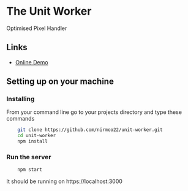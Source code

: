 # The Unit Worker
Optimised Pixel Handler

## Links

* [Online Demo](https://unit-worker.heroku.com)


## Setting up on your machine

### Installing

From your command line go to your projects directory and type these commands
```bash
    git clone https://github.com/nirmoo22/unit-worker.git
    cd unit-worker
    npm install
```

### Run the server

```bash
    npm start
```

It should be running on https://localhost:3000